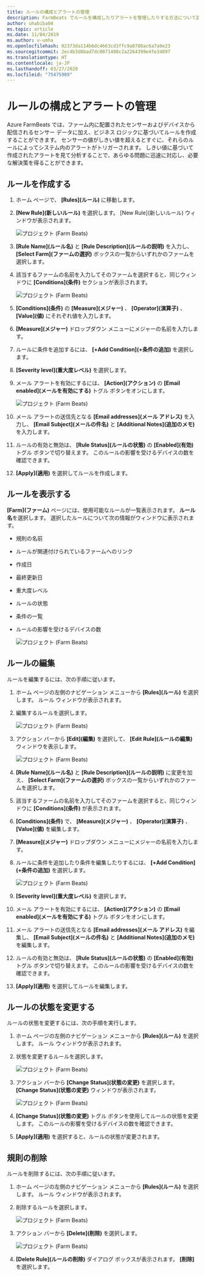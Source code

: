 ```yaml
---
title: ルールの構成とアラートの管理
description: FarmBeats でルールを構成したりアラートを管理したりする方法について説明します。
author: uhabiba04
ms.topic: article
ms.date: 11/04/2019
ms.author: v-umha
ms.openlocfilehash: 02373da114b6dc4663cd3ffc9a0780ac6a7a9e23
ms.sourcegitcommit: 2ec4b3d0bad7dc0071400c2a2264399e4fe34897
ms.translationtype: HT
ms.contentlocale: ja-JP
ms.lasthandoff: 03/27/2020
ms.locfileid: "75475909"
---
```

# <a name="configure-rules-and-manage-alerts"></a>ルールの構成とアラートの管理

Azure FarmBeats では、ファーム内に配置されたセンサーおよびデバイスから配信されるセンサー データに加え、ビジネス ロジックに基づいてルールを作成することができます。 センサーの値がしきい値を超えるとすぐに、それらのルールによってシステム内のアラートがトリガーされます。 しきい値に基づいて作成されたアラートを見て分析することで、あらゆる問題に迅速に対応し、必要な解決策を得ることができます。

## <a name="create-rule"></a>ルールを作成する

1. ホーム ページで、 **[Rules]\(ルール\)** に移動します。
2. **[New Rule]\(新しいルール\)** を選択します。 [New Rule]\(新しいルール\) ウィンドウが表示されます。

    ![プロジェクト (Farm Beats)](./media/configure-rules-and-alerts-in-azure-farmbeats/new-rule-1.png)

3. **[Rule Name]\(ルール名\)** と **[Rule Description]\(ルールの説明\)** を入力し、 **[Select Farm]\(ファームの選択\)** ボックスの一覧からいずれかのファームを選択します。
4. 該当するファームの名前を入力してそのファームを選択すると、同じウィンドウに **[Conditions]\(条件\)** セクションが表示されます。  

    ![プロジェクト (Farm Beats)](./media/configure-rules-and-alerts-in-azure-farmbeats/new-rule-condition-1.png)

5. **[Conditions]\(条件\)** の **[Measure]\(メジャー\)** 、 **[Operator]\(演算子\)** 、 **[Value]\(値\)** にそれぞれ値を入力します。
6. **[Measure]\(メジャー\)** ドロップダウン メニューにメジャーの名前を入力します。
7. ルールに条件を追加するには、 **[+Add Condition]\(+条件の追加\)** を選択します。
8. **[Severity level]\(重大度レベル\)** を選択します。
9. メール アラートを有効にするには、 **[Action]\(アクション\)** の **[Email enabled]\(メールを有効にする\)** トグル ボタンをオンにします。

    ![プロジェクト (Farm Beats)](./media/configure-rules-and-alerts-in-azure-farmbeats/new-rule-email-1.png)

10. メール アラートの送信先となる **[Email addresses]\(メール アドレス\)** を入力し、 **[Email Subject]\(メールの件名\)** と **[Additional Notes]\(追加のメモ\)** を入力します。  
11. ルールの有効と無効は、 **[Rule Status]\(ルールの状態\)** の **[Enabled]\(有効\)** トグル ボタンで切り替えます。
    このルールの影響を受けるデバイスの数を確認できます。
12. **[Apply]\(適用\)** を選択してルールを作成します。

## <a name="view-rule"></a>ルールを表示する

**[Farm]\(ファーム\)** ページには、使用可能なルールが一覧表示されます。 **ルール名**を選択します。 選択したルールについて次の情報がウィンドウに表示されます。
 - 規則の名前
 - ルールが関連付けられているファームへのリンク
 - 作成日
 - 最終更新日
 - 重大度レベル
 - ルールの状態
 - 条件の一覧  
 - ルールの影響を受けるデバイスの数

    ![プロジェクト (Farm Beats)](./media/configure-rules-and-alerts-in-azure-farmbeats/view-rule-1.png)

## <a name="edit-rule"></a>ルールの編集

ルールを編集するには、次の手順に従います。

1. ホーム ページの左側のナビゲーション メニューから **[Rules]\(ルール\)** を選択します。
   ルール ウィンドウが表示されます。
2. 編集するルールを選択します。

    ![プロジェクト (Farm Beats)](./media/configure-rules-and-alerts-in-azure-farmbeats/edit-rule-action-bar-1.png)

3. アクション バーから **[Edit]\(編集\)** を選択して、 **[Edit Rule]\(ルールの編集\)** ウィンドウを表示します。

    ![プロジェクト (Farm Beats)](./media/configure-rules-and-alerts-in-azure-farmbeats/edit-rule-one-1.png)

4. **[Rule Name]\(ルール名\)** と **[Rule Description]\(ルールの説明\)** に変更を加え、 **[Select Farm]\(ファームの選択\)** ボックスの一覧からいずれかのファームを選択します。
5. 該当するファームの名前を入力してそのファームを選択すると、同じウィンドウに **[Conditions]\(条件\)** が表示されます。  
6. **[Conditions]\(条件\)** で、 **[Measure]\(メジャー\)** 、 **[Operator]\(演算子\)** 、 **[Value]\(値\)** を編集します。
7. **[Measure]\(メジャー\)** ドロップダウン メニューにメジャーの名前を入力します。
8. ルールに条件を追加したり条件を編集したりするには、 **[+Add Condition]\(+条件の追加\)** を選択します。

    ![プロジェクト (Farm Beats)](./media/configure-rules-and-alerts-in-azure-farmbeats/edit-rule-two-1.png)

9.  **[Severity level]\(重大度レベル\)** を選択します。  
10. メール アラートを有効にするには、 **[Action]\(アクション\)** の **[Email enabled]\(メールを有効にする\)** トグル ボタンをオンにします。
11. メール アラートの送信先となる **[Email addresses]\(メール アドレス\)** を編集し、 **[Email Subject]\(メールの件名\)** と **[Additional Notes]\(追加のメモ\)** を編集します。  
12. ルールの有効と無効は、 **[Rule Status]\(ルールの状態\)** の **[Enabled]\(有効\)** トグル ボタンで切り替えます。
このルールの影響を受けるデバイスの数を確認できます。
13. **[Apply]\(適用\)** を選択してルールを編集します。

## <a name="change-rule-status"></a>ルールの状態を変更する

ルールの状態を変更するには、次の手順を実行します。

1. ホーム ページの左側のナビゲーション メニューから **[Rules]\(ルール\)** を選択します。 ルール ウィンドウが表示されます。
2. 状態を変更するルールを選択します。

    ![プロジェクト (Farm Beats)](./media/configure-rules-and-alerts-in-azure-farmbeats/change-status-rule-action-bar-1.png)

3. アクション バーから **[Change Status]\(状態の変更\)** を選択します。 **[Change Status]\(状態の変更\)** ウィンドウが表示されます。

    ![プロジェクト (Farm Beats)](./media/configure-rules-and-alerts-in-azure-farmbeats/rule-change-status-1.png)

3. **[Change Status]\(状態の変更\)** トグル ボタンを使用してルールの状態を変更します。
   このルールの影響を受けるデバイスの数を確認できます。
4. **[Apply]\(適用\)** を選択すると、ルールの状態が変更されます。

## <a name="delete-rule"></a>規則の削除

ルールを削除するには、次の手順に従います。

1. ホーム ページの左側のナビゲーション メニューから **[Rules]\(ルール\)** を選択します。 ルール ウィンドウが表示されます。
2. 削除するルールを選択します。

    ![プロジェクト (Farm Beats)](./media/configure-rules-and-alerts-in-azure-farmbeats/delete-rule-action-bar-1.png)

3. アクション バーから **[Delete]\(削除\)** を選択します。

    ![プロジェクト (Farm Beats)](./media/configure-rules-and-alerts-in-azure-farmbeats/delete-rule-1.png)

4. **[Delete Rule]\(ルールの削除\)** ダイアログ ボックスが表示されます。 **[削除]** を選択します。
